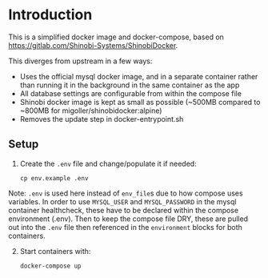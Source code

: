 # Introduction

This is a simplified docker image and docker-compose, based on https://gitlab.com/Shinobi-Systems/ShinobiDocker.

This diverges from upstream in a few ways:
* Uses the official mysql docker image, and in a separate container rather than running it in the background in the same container as the app
* All database settings are configurable from within the compose file
* Shinobi docker image is kept as small as possible (~500MB compared to ~800MB for migoller/shinobidocker:alpine)
* Removes the update step in docker-entrypoint.sh


## Setup

1. Create the `.env` file and change/populate it if needed:

   `cp env.example .env` 
 
Note: `.env` is used here instead of `env_file`s due to how compose uses variables. In order to use `MYSQL_USER` and `MYSQL_PASSWORD` in the mysql container healthcheck, these have to be declared within the compose environment (.env). Then to keep the compose file DRY, these are pulled out into the `.env` file then referenced in the `environment` blocks for both containers.

2. Start containers with:
   
   `docker-compose up`
